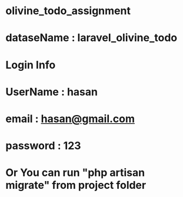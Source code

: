 # olivine_todo_assignment


# dataseName    : laravel_olivine_todo
# Login Info 
# UserName      : hasan
# email         : hasan@gmail.com
# password      : 123

# Or You can run  "php artisan migrate" from project folder

